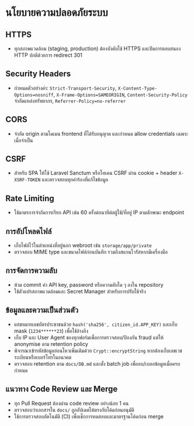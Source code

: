 # นโยบายความปลอดภัยระบบ

## HTTPS
- ทุกสภาพแวดล้อม (staging, production) ต้องบังคับใช้ HTTPS และปิดการตอบสนอง HTTP ปกติด้วยการ redirect 301

## Security Headers
- กำหนดตัวอย่างค่า: `Strict-Transport-Security`, `X-Content-Type-Options=nosniff`, `X-Frame-Options=SAMEORIGIN`, `Content-Security-Policy` จำกัดแหล่งทรัพยากร, `Referrer-Policy=no-referrer`

## CORS
- จำกัด origin ตามโดเมน frontend ที่ได้รับอนุญาต และกำหนด allow credentials เฉพาะเมื่อจำเป็น

## CSRF
- สำหรับ SPA ให้ใช้ Laravel Sanctum หรือโทเคน CSRF ผ่าน cookie + header `X-XSRF-TOKEN` และตรวจสอบทุกคำร้องที่แก้ไขข้อมูล

## Rate Limiting
- ใช้มาตรการจำกัดการเรียก API เช่น 60 ครั้งต่อนาทีต่อผู้ใช้/ที่อยู่ IP ตามลักษณะ endpoint

## การอัปโหลดไฟล์
- เก็บไฟล์ไว้ในตำแหน่งที่อยู่นอก webroot เช่น `storage/app/private`
- ตรวจสอบ MIME type และขนาดไฟล์ก่อนบันทึก รวมถึงสแกนไวรัสหากมีเครื่องมือ

## การจัดการความลับ
- ห้าม commit ค่า API key, password หรือความลับใด ๆ ลงใน repository
- ใช้ตัวแปรสภาพแวดล้อมและ Secret Manager สำหรับการปรับใช้จริง

## ข้อมูลและความเป็นส่วนตัว
- แฮชหมายเลขบัตรประชาชนด้วย `hash('sha256', citizen_id.APP_KEY)` และเก็บ mask (`1234******23`) เพื่อใช้อ้างอิง
- เก็บ IP และ User Agent ของทุกฟอร์มเพื่อการตรวจสอบ/ป้องกัน fraud แต่ให้ anonymise ตาม retention policy
- พิจารณาเข้ารหัสข้อมูลอ่อนไหวเพิ่มเติมด้วย `Crypt::encryptString` หากต้องเก็บเลขเวชระเบียนหรือเบอร์โทรในอนาคต
- ตรวจสอบ retention ตาม `docs/DB.md` และตั้ง batch job เพื่อลบ/เบลอข้อมูลเมื่อครบกำหนด

## แนวทาง Code Review และ Merge
- ทุก Pull Request ต้องผ่าน code review อย่างน้อย 1 คน
- ตรวจสอบว่าเอกสารใน `docs/` ถูกอัปเดตให้ตรงกับโค้ดก่อนอนุมัติ
- ใช้การตรวจสอบอัตโนมัติ (CI) เพื่อเช็กการทดสอบและมาตรฐานโค้ดก่อน merge
